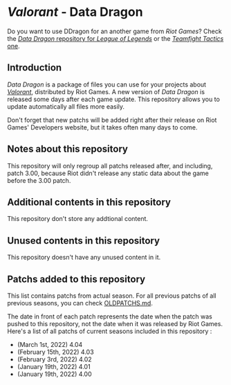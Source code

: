# _Valorant_ - Data Dragon

Do you want to use DDragon for an another game from _Riot Games_? Check the [_Data Dragon_ repository for _League of Legends_](https://github.com/InFinity54/LoL_DDragon) or the [_Teamfight Tactics_ one](https://github.com/InFinity54/TFT_DDragon).

## Introduction
_Data Dragon_ is a package of files you can use for your projects about [_Valorant_](https://playvalorant.com), distributed by Riot Games. A new version of _Data Dragon_ is released some days after each game update. This repository allows you to update automatically all files more easily.

Don't forget that new patchs will be added right after their release on Riot Games' Developers website, but it takes often many days to come.

## Notes about this repository
This repository will only regroup all patchs released after, and including, patch 3.00, because Riot didn't release any static data about the game before the 3.00 patch.

## Additional contents in this repository
This repository don't store any addtional content.

## Unused contents in this repository
This repository doesn't have any unused content in it.

## Patchs added to this repository
This list contains patchs from actual season. For all previous patchs of all previous seasons, you can check [OLDPATCHS.md](OLDPATCHS.md).

The date in front of each patch represents the date when the patch was pushed to this repository, not the date when it was released by Riot Games. Here's a list of all patchs of current seasons included in this repository :

- (March 1st, 2022) 4.04
- (February 15th, 2022) 4.03
- (February 3rd, 2022) 4.02
- (January 19th, 2022) 4.01
- (January 19th, 2022) 4.00